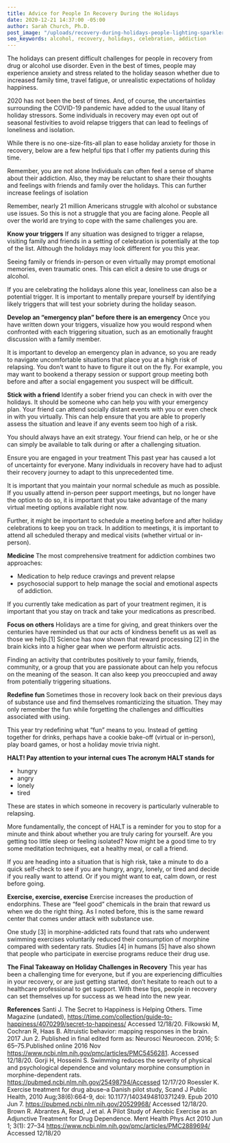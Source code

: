 ```yaml
---
title: Advice for People In Recovery During the Holidays
date: 2020-12-21 14:37:00 -05:00
author: Sarah Church, Ph.D.
post_image: "/uploads/recovery-during-holidays-people-lighting-sparklers.jpg"
seo_keywords: alcohol, recovery, holidays, celebration, addiction
---
```


The holidays can present difficult challenges for people in recovery from drug or alcohol use disorder. Even in the best of times, people may experience anxiety and stress related to the holiday season whether due to increased family time, travel fatigue, or unrealistic expectations of holiday happiness.

2020 has not been the best of times. And, of course, the uncertainties surrounding the COVID-19 pandemic have added to the usual litany of holiday stressors. Some individuals in recovery may even opt out of seasonal festivities to avoid relapse triggers that can lead to feelings of loneliness and isolation.

While there is no one-size-fits-all plan to ease holiday anxiety for those in recovery, below are a few helpful tips that I offer my patients during this time.

Remember, you are not alone
Individuals can often feel a sense of shame about their addiction. Also, they may be reluctant to share their thoughts and feelings with friends and family over the holidays. This can further increase feelings of isolation

Remember, nearly 21 million Americans struggle with alcohol or substance use issues. So this is not a struggle that you are facing alone. People all over the world are trying to cope with the same challenges you are.

**Know your triggers**
If any situation was designed to trigger a relapse, visiting family and friends in a setting of celebration is potentially at the top of the list. Although the holidays may look different for you this year.

Seeing family or friends in-person or even virtually may prompt emotional memories, even traumatic ones. This can elicit a desire to use drugs or alcohol.

If you are celebrating the holidays alone this year, loneliness can also be a potential trigger. It is important to mentally prepare yourself by identifying likely triggers that will test your sobriety during the holiday season.

**Develop an “emergency plan” before there is an emergency**
Once you have written down your triggers, visualize how you would respond when confronted with each triggering situation, such as an emotionally fraught discussion with a family member.

It is important to develop an emergency plan in advance, so you are ready to navigate uncomfortable situations that place you at a high risk of relapsing. You don’t want to have to figure it out on the fly. For example, you may want to bookend a therapy session or support group meeting both before and after a social engagement you suspect will be difficult.

**Stick with a friend**
Identify a sober friend you can check in with over the holidays. It should be someone who can help you with your emergency plan. Your friend can attend socially distant events with you or even check in with you virtually. This can help ensure that you are able to properly assess the situation and leave if any events seem too high of a risk.

You should always have an exit strategy. Your friend can help, or he or she can simply be available to talk during or after a challenging situation.

Ensure you are engaged in your treatment
This past year has caused a lot of uncertainty for everyone. Many individuals in recovery have had to adjust their recovery journey to adapt to this unprecedented time.

It is important that you maintain your normal schedule as much as possible. If you usually attend in-person peer support meetings, but no longer have the option to do so, it is important that you take advantage of the many virtual meeting options available right now. 

Further, it might be important to schedule a meeting before and after holiday celebrations to keep you on track. In addition to meetings, it is important to attend all scheduled therapy and medical visits (whether virtual or in-person).



**Medicine**
The most comprehensive treatment for addiction combines two approaches:

* Medication to help reduce cravings and prevent relapse 
* psychosocial support to help manage the social and emotional aspects of addiction.

If you currently take medication as part of your treatment regimen, it is important that you stay on track and take your medications as prescribed.

**Focus on others**
Holidays are a time for giving, and great thinkers over the centuries have reminded us that our acts of kindness benefit us as well as those we help.[1] Science has now shown that reward processing [2] in the brain kicks into a higher gear when we perform altruistic acts.

Finding an activity that contributes positively to your family, friends, community, or a group that you are passionate about can help you refocus on the meaning of the season. It can also keep you preoccupied and away from potentially triggering situations.

**Redefine fun**
Sometimes those in recovery look back on their previous days of substance use and find themselves romanticizing the situation. They may only remember the fun while forgetting the challenges and difficulties associated with using. 

This year try redefining what “fun” means to you. Instead of getting together for drinks, perhaps have a cookie bake-off (virtual or in-person), play board games, or host a holiday movie trivia night.




**HALT! Pay attention to your internal cues
The acronym HALT stands for**

* hungry
* angry
* lonely
* tired

These are states in which someone in recovery is particularly vulnerable to relapsing.

More fundamentally, the concept of HALT is a reminder for you to stop for a minute and think about whether you are truly caring for yourself. Are you getting too little sleep or feeling isolated? Now might be a good time to try some meditation techniques, eat a healthy meal, or call a friend.

If you are heading into a situation that is high risk, take a minute to do a quick self-check to see if you are hungry, angry, lonely, or tired and decide if you really want to attend. Or if you might want to eat, calm down, or rest before going. 

**Exercise, exercise, exercise**
Exercise increases the production of endorphins. These are “feel good” chemicals in the brain that reward us when we do the right thing. As I noted before, this is the same reward center that comes under attack with substance use.

One study [3] in morphine-addicted rats found that rats who underwent swimming exercises voluntarily reduced their consumption of morphine compared with sedentary rats. Studies [4] in humans [5] have also shown that people who participate in exercise programs reduce their drug use.


**The Final Takeaway on Holiday Challenges in Recovery**
This year has been a challenging time for everyone, but if you are experiencing difficulties in your recovery, or are just getting started, don’t hesitate to reach out to a healthcare professional to get support. With these tips, people in recovery can set themselves up for success as we head into the new year.

**References**
Santi J. The Secret to Happiness is Helping Others. Time Magazine (undated), https://time.com/collection/guide-to-happiness/4070299/secret-to-happiness/ Accessed 12/18/20.
Filkowski M, Cochran R, Haas B. Altruistic behavior: mapping responses in the brain. 2017 Jun 2. Published in final edited form as: Neurosci Neuroecon. 2016; 5: 65–75.Published online 2016 Nov https://www.ncbi.nlm.nih.gov/pmc/articles/PMC5456281. Accessed 12/18/20.
Gorji H, Hosseini S. Swimming reduces the severity of physical and psychological dependence and voluntary morphine consumption in morphine-dependent rats. https://pubmed.ncbi.nlm.nih.gov/25498794/Accessed 12/17/20
Roessler K. Exercise treatment for drug abuse–a Danish pilot study, Scand J Public Health, 2010 Aug;38(6):664-9, doi: 10.1177/1403494810371249. Epub 2010 Jun 7. https://pubmed.ncbi.nlm.nih.gov/20529968/ Accessed 12/18/20.
Brown R. Abrantes A, Read, J et al. A Pilot Study of Aerobic Exercise as an Adjunctive Treatment for Drug Dependence. Ment Health Phys Act 2010 Jun 1; 3(1): 27–34 https://www.ncbi.nlm.nih.gov/pmc/articles/PMC2889694/ Accessed 12/18/20